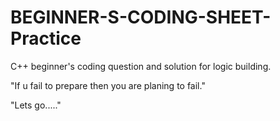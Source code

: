 # BEGINNER-S-CODING-SHEET-Practice
C++ beginner's coding question and solution for logic building.

"If u fail to prepare then you are planing to fail."

"Lets go....."



